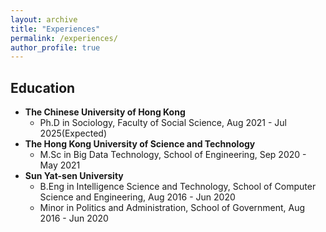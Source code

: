 ```yaml
---
layout: archive
title: "Experiences"
permalink: /experiences/
author_profile: true
---
```


## Education

* <b>The Chinese University of Hong Kong</b>
    * Ph.D in Sociology, Faculty of Social Science, Aug 2021 - Jul 2025(Expected)
* <b>The Hong Kong University of Science and Technology</b>
    * M.Sc in Big Data Technology, School of Engineering, Sep 2020 - May 2021
* <b>Sun Yat-sen University</b>
    * B.Eng in Intelligence Science and Technology, School of Computer Science and Engineering, Aug 2016 - Jun 2020
    * Minor in Politics and Administration, School of Government, Aug 2016 - Jun 2020
